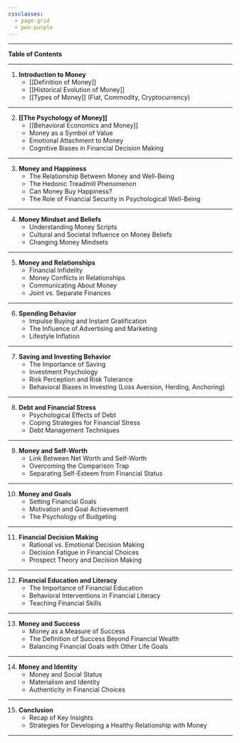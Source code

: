 ```yaml
---
cssclasses:
  - page-grid
  - pen-purple
---
```



---

**Table of Contents**

---

1. **Introduction to Money**
    - [[Definition of Money]]
    - [[Historical Evolution of Money]]
    - [[Types of Money]] (Fiat, Commodity, Cryptocurrency)

---
  
2. **[[The Psychology of Money]]**
    - [[Behavioral Economics and Money]]
    - Money as a Symbol of Value
    - Emotional Attachment to Money
    - Cognitive Biases in Financial Decision Making

---

3. **Money and Happiness**
    - The Relationship Between Money and Well-Being
    - The Hedonic Treadmill Phenomenon
    - Can Money Buy Happiness? 
    - The Role of Financial Security in Psychological Well-Being

---

4. **Money Mindset and Beliefs**
    - Understanding Money Scripts
    - Cultural and Societal Influence on Money Beliefs
    - Changing Money Mindsets

---

5. **Money and Relationships**
    - Financial Infidelity
    - Money Conflicts in Relationships
    - Communicating About Money
    - Joint vs. Separate Finances
  
---

6. **Spending Behavior**
    - Impulse Buying and Instant Gratification
    - The Influence of Advertising and Marketing
    - Lifestyle Inflation

---

7. **Saving and Investing Behavior**
    - The Importance of Saving
    - Investment Psychology
    - Risk Perception and Risk Tolerance
    - Behavioral Biases in Investing (Loss Aversion, Herding, Anchoring)

---
  
8. **Debt and Financial Stress**
    - Psychological Effects of Debt
    - Coping Strategies for Financial Stress
    - Debt Management Techniques

---
  
9. **Money and Self-Worth**
    - Link Between Net Worth and Self-Worth
    - Overcoming the Comparison Trap
    - Separating Self-Esteem from Financial Status
  
---

10. **Money and Goals**
    - Setting Financial Goals
    - Motivation and Goal Achievement
    - The Psychology of Budgeting
  
---

11. **Financial Decision Making**
    - Rational vs. Emotional Decision Making
    - Decision Fatigue in Financial Choices
    - Prospect Theory and Decision Making
  
---

12. **Financial Education and Literacy**
    - The Importance of Financial Education
    - Behavioral Interventions in Financial Literacy
    - Teaching Financial Skills
  
---

13. **Money and Success**
    - Money as a Measure of Success
    - The Definition of Success Beyond Financial Wealth
    - Balancing Financial Goals with Other Life Goals
  
---

14. **Money and Identity**
    - Money and Social Status
    - Materialism and Identity
    - Authenticity in Financial Choices
  
---

15. **Conclusion**
    - Recap of Key Insights
    - Strategies for Developing a Healthy Relationship with Money

---
